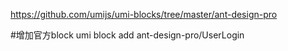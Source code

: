 https://github.com/umijs/umi-blocks/tree/master/ant-design-pro

#增加官方block
umi block add ant-design-pro/UserLogin

